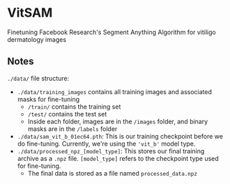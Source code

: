 # VitSAM
Finetuning Facebook Research's Segment Anything Algorithm for vitiligo dermatology images

## Notes

`./data/` file structure:

- `./data/training_images` contains all training images and associated masks for fine-tuning
  - `/train/` contains the training set
  - `/test/` contains the test set
  - Inside each folder, images are in the `/images` folder, and binary masks are in the `/labels` folder
- `./data/sam_vit_b_01ec64.pth`: This is our training checkpoint before we do fine-tuning. Currently, we're using the `'vit_b'` model type.
- `./data/processed_npz_[model_type]`: This stores our final training archive as a `.npz` file. `[model_type]` refers to the checkpoint type used for fine-tuning. 
  - The final data is stored as a file named `processed_data.npz`